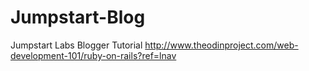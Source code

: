 # Jumpstart-Blog
Jumpstart Labs Blogger Tutorial
http://www.theodinproject.com/web-development-101/ruby-on-rails?ref=lnav
